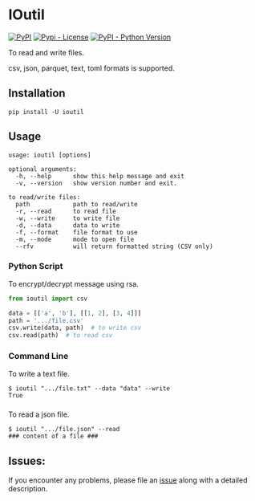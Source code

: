 # IOutil

[![PyPI](https://img.shields.io/pypi/v/ioutil)](https://pypi.python.org/pypi/ioutil)
[![Pypi - License](https://img.shields.io/github/license/codesrg/ioutil)](https://github.com/codesrg/ioutil/blob/main/LICENSE)
[![PyPI - Python Version](https://img.shields.io/pypi/pyversions/ioutil?color=red)](https://pypi.python.org/pypi/ioutil)

To read and write files.

csv, json, parquet, text, toml formats is supported.

## Installation

`pip install -U ioutil`

## Usage

```
usage: ioutil [options]

optional arguments:
  -h, --help      show this help message and exit
  -v, --version   show version number and exit.

to read/write files:
  path            path to read/write
  -r, --read      to read file
  -w, --write     to write file
  -d, --data      data to write
  -f, --format    file format to use
  -m, --mode      mode to open file
  --rfv           will return formatted string (CSV only)
```

### Python Script

To encrypt/decrypt message using rsa.

```python
from ioutil import csv

data = [['a', 'b'], [[1, 2], [3, 4]]]
path = '.../file.csv'
csv.write(data, path)  # to write csv
csv.read(path)  # to read csv
```

### Command Line

To write a text file.

```
$ ioutil ".../file.txt" --data "data" --write
True
```

###

To read a json file.

```
$ ioutil ".../file.json" --read
### content of a file ###
```

## Issues:

If you encounter any problems, please file an [issue](https://github.com/codesrg/ioutil/issues) along with a detailed
description.